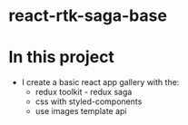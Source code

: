 # react-rtk-saga-base

# In this project

-   I create a basic react app gallery with the:
    -   redux toolkit - redux saga
    -   css with styled-components
    -   use images template api
